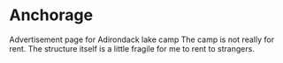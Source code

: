 # Anchorage
Advertisement page for Adirondack lake camp
The camp is not really for rent. The structure itself is a little fragile for me to rent to strangers.


